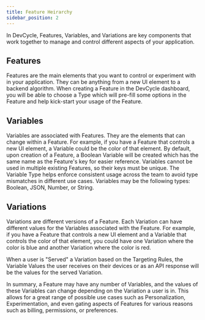 ```yaml
---
title: Feature Heirarchy
sidebar_position: 2
---
```

In DevCycle, Features, Variables, and Variations are key components that work together to manage and control different aspects of your application.

## Features 

Features are the main elements that you want to control or experiment with in your application. They can be anything from a new UI element to a backend algorithm. When creating a Feature in the DevCycle dashboard, you will be able to choose a Type which will pre-fill some options in the Feature and help kick-start your usage of the Feature. 

## Variables 

Variables are associated with Features. They are the elements that can change within a Feature. For example, if you have a Feature that controls a new UI element, a Variable could be the color of that element. By default, upon creation of a Feature, a Boolean Variable will be created which has the same name as the Feature's key for easier reference. Variables cannot be used in multiple existing Features, so their keys must be unique. The Variable Type helps enforce consistent usage across the team to avoid type mismatches in different use cases. Variables may be the following types: Boolean, JSON, Number, or String. 

## Variations 

Variations are different versions of a Feature. Each Variation can have different values for the Variables associated with the Feature. For example, if you have a Feature that controls a new UI element and a Variable that controls the color of that element, you could have one Variation where the color is blue and another Variation where the color is red.

When a user is "Served" a Variation based on the Targeting Rules, the Variable Values the user receives on their devices or as an API response will be the values for the served Variation.

In summary, a Feature may have any number of Variables, and the values of these Variables can change depending on the Variation a user is in. This allows for a great range of possible use cases such as Personalization, Experimentation, and even gating aspects of Features for various reasons such as billing, permissions, or preferences.